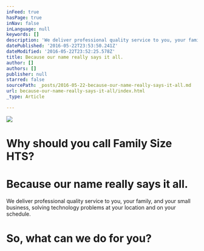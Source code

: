 ```yaml
---
inFeed: true
hasPage: true
inNav: false
inLanguage: null
keywords: []
description: 'We deliver professional quality service to you, your family, and your small business, solving technology problems at your location and on your schedule.'
datePublished: '2016-05-22T23:53:50.241Z'
dateModified: '2016-05-22T23:52:25.578Z'
title: Because our name really says it all.
author: []
authors: []
publisher: null
starred: false
sourcePath: _posts/2016-05-22-because-our-name-really-says-it-all.md
url: because-our-name-really-says-it-all/index.html
_type: Article

---
```

![](https://the-grid-user-content.s3-us-west-2.amazonaws.com/3b06e338-819a-4545-bab7-fd2a4578b859.jpg)

# Why should you call Family Size HTS?

# Because our name really says it all.

We deliver professional quality service to you, your family, and your small business, solving technology problems at your location and on your schedule.

# So, what can we do for you?